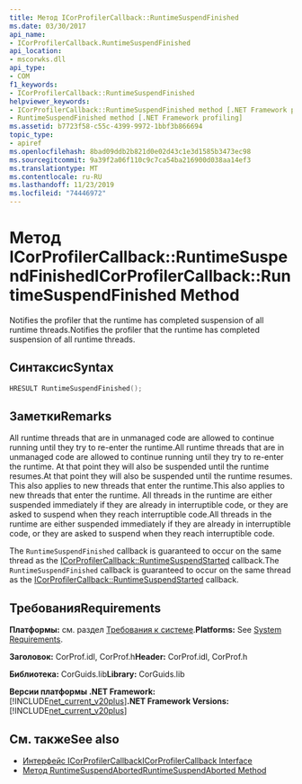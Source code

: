 ```yaml
---
title: Метод ICorProfilerCallback::RuntimeSuspendFinished
ms.date: 03/30/2017
api_name:
- ICorProfilerCallback.RuntimeSuspendFinished
api_location:
- mscorwks.dll
api_type:
- COM
f1_keywords:
- ICorProfilerCallback::RuntimeSuspendFinished
helpviewer_keywords:
- ICorProfilerCallback::RuntimeSuspendFinished method [.NET Framework profiling]
- RuntimeSuspendFinished method [.NET Framework profiling]
ms.assetid: b7723f58-c55c-4399-9972-1bbf3b866694
topic_type:
- apiref
ms.openlocfilehash: 8bad09ddb2b821d0e02d43c1e3d1585b3473ec98
ms.sourcegitcommit: 9a39f2a06f110c9c7ca54ba216900d038aa14ef3
ms.translationtype: MT
ms.contentlocale: ru-RU
ms.lasthandoff: 11/23/2019
ms.locfileid: "74446972"
---
```

# <a name="icorprofilercallbackruntimesuspendfinished-method"></a><span data-ttu-id="a7910-102">Метод ICorProfilerCallback::RuntimeSuspendFinished</span><span class="sxs-lookup"><span data-stu-id="a7910-102">ICorProfilerCallback::RuntimeSuspendFinished Method</span></span>
<span data-ttu-id="a7910-103">Notifies the profiler that the runtime has completed suspension of all runtime threads.</span><span class="sxs-lookup"><span data-stu-id="a7910-103">Notifies the profiler that the runtime has completed suspension of all runtime threads.</span></span>  
  
## <a name="syntax"></a><span data-ttu-id="a7910-104">Синтаксис</span><span class="sxs-lookup"><span data-stu-id="a7910-104">Syntax</span></span>  
  
```cpp  
HRESULT RuntimeSuspendFinished();  
```  
  
## <a name="remarks"></a><span data-ttu-id="a7910-105">Заметки</span><span class="sxs-lookup"><span data-stu-id="a7910-105">Remarks</span></span>  
 <span data-ttu-id="a7910-106">All runtime threads that are in unmanaged code are allowed to continue running until they try to re-enter the runtime.</span><span class="sxs-lookup"><span data-stu-id="a7910-106">All runtime threads that are in unmanaged code are allowed to continue running until they try to re-enter the runtime.</span></span> <span data-ttu-id="a7910-107">At that point they will also be suspended until the runtime resumes.</span><span class="sxs-lookup"><span data-stu-id="a7910-107">At that point they will also be suspended until the runtime resumes.</span></span> <span data-ttu-id="a7910-108">This also applies to new threads that enter the runtime.</span><span class="sxs-lookup"><span data-stu-id="a7910-108">This also applies to new threads that enter the runtime.</span></span> <span data-ttu-id="a7910-109">All threads in the runtime are either suspended immediately if they are already in interruptible code, or they are asked to suspend when they reach interruptible code.</span><span class="sxs-lookup"><span data-stu-id="a7910-109">All threads in the runtime are either suspended immediately if they are already in interruptible code, or they are asked to suspend when they reach interruptible code.</span></span>  
  
 <span data-ttu-id="a7910-110">The `RuntimeSuspendFinished` callback is guaranteed to occur on the same thread as the [ICorProfilerCallback::RuntimeSuspendStarted](../../../../docs/framework/unmanaged-api/profiling/icorprofilercallback-runtimesuspendstarted-method.md) callback.</span><span class="sxs-lookup"><span data-stu-id="a7910-110">The `RuntimeSuspendFinished` callback is guaranteed to occur on the same thread as the [ICorProfilerCallback::RuntimeSuspendStarted](../../../../docs/framework/unmanaged-api/profiling/icorprofilercallback-runtimesuspendstarted-method.md) callback.</span></span>  
  
## <a name="requirements"></a><span data-ttu-id="a7910-111">Требования</span><span class="sxs-lookup"><span data-stu-id="a7910-111">Requirements</span></span>  
 <span data-ttu-id="a7910-112">**Платформы:** см. раздел [Требования к системе](../../../../docs/framework/get-started/system-requirements.md).</span><span class="sxs-lookup"><span data-stu-id="a7910-112">**Platforms:** See [System Requirements](../../../../docs/framework/get-started/system-requirements.md).</span></span>  
  
 <span data-ttu-id="a7910-113">**Заголовок:** CorProf.idl, CorProf.h</span><span class="sxs-lookup"><span data-stu-id="a7910-113">**Header:** CorProf.idl, CorProf.h</span></span>  
  
 <span data-ttu-id="a7910-114">**Библиотека:** CorGuids.lib</span><span class="sxs-lookup"><span data-stu-id="a7910-114">**Library:** CorGuids.lib</span></span>  
  
 <span data-ttu-id="a7910-115">**Версии платформы .NET Framework:** [!INCLUDE[net_current_v20plus](../../../../includes/net-current-v20plus-md.md)]</span><span class="sxs-lookup"><span data-stu-id="a7910-115">**.NET Framework Versions:** [!INCLUDE[net_current_v20plus](../../../../includes/net-current-v20plus-md.md)]</span></span>  
  
## <a name="see-also"></a><span data-ttu-id="a7910-116">См. также</span><span class="sxs-lookup"><span data-stu-id="a7910-116">See also</span></span>

- [<span data-ttu-id="a7910-117">Интерфейс ICorProfilerCallback</span><span class="sxs-lookup"><span data-stu-id="a7910-117">ICorProfilerCallback Interface</span></span>](../../../../docs/framework/unmanaged-api/profiling/icorprofilercallback-interface.md)
- [<span data-ttu-id="a7910-118">Метод RuntimeSuspendAborted</span><span class="sxs-lookup"><span data-stu-id="a7910-118">RuntimeSuspendAborted Method</span></span>](../../../../docs/framework/unmanaged-api/profiling/icorprofilercallback-runtimesuspendaborted-method.md)
